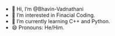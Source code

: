 - 👋 Hi, I’m @Bhavin-Vadnathani
- 👀 I’m interested in Finacial Coding.
- 🌱 I’m currently learning C++ and Python.
- 😄 Pronouns: He/Him.

<!---
Bhavin-Vadnathani/Bhavin-Vadnathani is a ✨ special ✨ repository because its `README.md` (this file) appears on your GitHub profile.
You can click the Preview link to take a look at your changes.
--->
